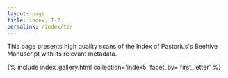 ```yaml
---
layout: page
title: index, T-Z
permalink: /index/tz/
---
```


This page presents high quality scans of the Index of Pastorius's Beehive Manuscript with its relevant metadata.

{% include index_gallery.html collection='index5' facet_by='first_letter' %}
